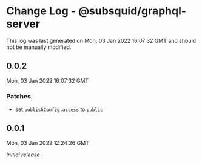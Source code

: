 # Change Log - @subsquid/graphql-server

This log was last generated on Mon, 03 Jan 2022 16:07:32 GMT and should not be manually modified.

## 0.0.2
Mon, 03 Jan 2022 16:07:32 GMT

### Patches

- set `publishConfig.access` to `public`

## 0.0.1
Mon, 03 Jan 2022 12:24:26 GMT

_Initial release_

